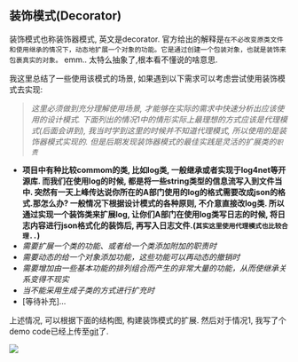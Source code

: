## 装饰模式(Decorator)

装饰模式也称装饰器模式, 英文是decorator. 官方给出的解释是`在不必改变原类文件和使用继承的情况下，动态地扩展一个对象的功能。它是通过创建一个包装对象，也就是装饰来包裹真实的对象。`
emm.. 太特么抽象了,根本看不懂说的啥意思.

我这里总结了一些使用该模式的场景, 如果遇到以下需求可以考虑尝试使用装饰模式去实现:

>*这里必须做到充分理解使用场景, 才能够在实际的需求中快速分析出应该使用的设计模式. 下面列出的情况1中的情形实际上最理想的方式应该是代理模式(后面会讲到), 我当时学到这里的时候并不知道代理模式, 所以使用的是装饰器模式实现的. 但是后期发现装饰器模式的最佳实践是灵活的扩展类的`职责`*

- **项目中有种比较commom的类, 比如log类, 一般继承或者实现于log4net等开源库. 而我们在使用log的时候, 都是将一些string类型的信息流写入到文件当中. 突然有一天上峰传达说你所在的A部门使用的log的格式需要改成json的格式.那怎么办? 一般情况下根据设计模式的各种原则, 不介意直接改log类. 所以通过实现一个装饰类来扩展log, 让你们A部门在使用log类写日志的时候, 将日志内容进行json格式化的装饰后, 再写入日志文件.(`其实这里使用代理模式也比较合理..`)**
- *需要扩展一个类的功能、或者给一个类添加附加的职责时*
- *需要动态的给一个对象添加功能，这些功能可以再动态的撤销时*
- *需要增加由一些基本功能的排列组合而产生的非常大量的功能，从而使继承关系变得不现实*
- *当不能采用生成子类的方式进行扩充时*
- [等待补充]...

上述情况, 可以根据下面的结构图, 构建装饰模式的扩展.
然后对于情况1, 我写了个demo code已经上传至[git](https://github.com/itdennis/DennisDemos/tree/master/Decorator_1)了.

![](https://img2018.cnblogs.com/blog/1216080/201903/1216080-20190328230536629-1456132203.png)